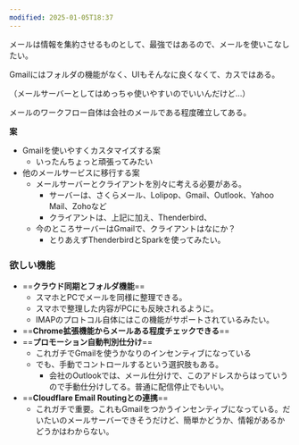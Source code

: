 ```yaml
---
modified: 2025-01-05T18:37
---
```

  

メールは情報を集約させるものとして、最強ではあるので、メールを使いこなしたい。

Gmailにはフォルダの機能がなく、UIもそんなに良くなくて、カスではある。

（メールサーバーとしてはめっちゃ使いやすいのでいいんだけど…）

メールのワークフロー自体は会社のメールである程度確立してある。

  

**案**

- Gmailを使いやすくカスタマイズする案
    - いったんちょっと頑張ってみたい
- 他のメールサービスに移行する案
    - メールサーバーとクライアントを別々に考える必要がある。
        - サーバーは、さくらメール、Lolipop、Gmail、Outlook、Yahoo Mail、Zohoなど
        - クライアントは、上記に加え、Thenderbird、
    - 今のところサーバーはGmailで、クライアントはなにか？
        - とりあえずThenderbirdとSparkを使ってみたい。

  

  

### 欲しい機能

- ==**クラウド同期とフォルダ機能**==
    - スマホとPCでメールを同様に整理できる。
    - スマホで整理した内容がPCにも反映されるように。
    - IMAPのプロトコル自体にはこの機能がサポートされているみたい。
- ==**Chrome拡張機能からメールある程度チェックできる**==
- ==**プロモーション自動判別仕分け**==
    - これガチでGmailを使うかなりのインセンティブになっている
    - でも、手動でコントロールするという選択肢もある。
        - 会社のOutlookでは、メール仕分けで、このアドレスからはっていうので手動仕分けしてる。普通に配信停止でもいい。
- ==**Cloudflare Email Routingとの連携**==
    - これガチで重要。これもGmailをつかうインセンティブになっている。だいたいのメールサーバーできそうだけど、簡単かどうか、情報があるかどうかはわからない。